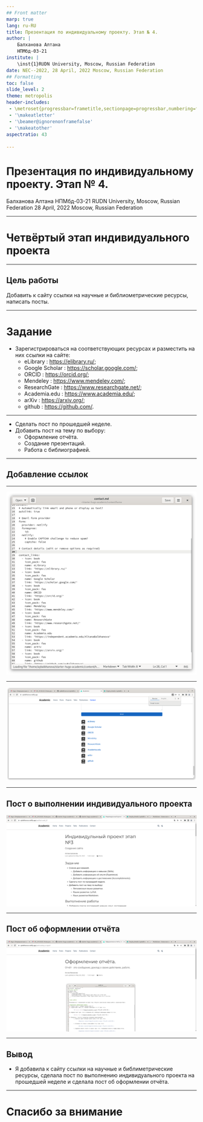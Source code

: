 ```yaml
---
## Front matter
marp: true
lang: ru-RU
title: Презентация по индивидуальному проекту. Этап № 4.
author: |
	Балханова Алтана 
	НПМбд-03-21
institute: |
	\inst{1}RUDN University, Moscow, Russian Federation
date: NEC--2022, 28 April, 2022 Moscow, Russian Federation
## Formatting
toc: false
slide_level: 2
theme: metropolis
header-includes: 
 - \metroset{progressbar=frametitle,sectionpage=progressbar,numbering=fraction}
 - '\makeatletter'
 - '\beamer@ignorenonframefalse'
 - '\makeatother'
aspectratio: 43

---
```


# Презентация по индивидуальному проекту. Этап № 4.
Балханова Алтана 
НПМбд-03-21
RUDN University, Moscow, Russian Federation
28 April, 2022 Moscow, Russian Federation

---
# Четвёртый этап индивидуального проекта

---

## Цель работы

Добавить к сайту ссылки на научные и библиометрические ресурсы, написать посты.

---

# Задание

- Зарегистрироваться на соответствующих ресурсах и разместить на них ссылки на сайте:
	- eLibrary : https://elibrary.ru/;
	- Google Scholar : https://scholar.google.com/;
	- ORCID : https://orcid.org/;
	- Mendeley : https://www.mendeley.com/;
	- ResearchGate : https://www.researchgate.net/;
	- Academia.edu : https://www.academia.edu/;
	- arXiv : https://arxiv.org/;
	- github : https://github.com/.

---

- Сделать пост по прошедшей неделе.
- Добавить пост на тему по выбору:
	- Оформление отчёта.
	- Создание презентаций.
	- Работа с библиографией.

---

## Добавление ссылок

---

![Маркдаун](image/Screenshot_2.png)

---

![Ссылка](image/Screenshot_1.png)

---

## Пост о выполнении индивидуального проекта

![Пост о выполнении индивидуального проекта](image/Screenshot_4.png)

---

## Пост об оформлении отчёта
		
![Пост об оформлении отчёта](image/Screenshot_3.png)

---

## Вывод

- Я добавила к сайту cсылки на научные и библиметрические ресурсы, сделала пост по выполнению индивидуального проекта на прошедшей неделе и сделала пост об оформлении отчёта.

---
  # Спасибо за внимание

